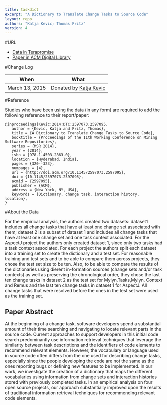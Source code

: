 ```yaml
---
title: taskdict
excerpt: "A Dictionary to Translate Change Tasks to Source Code" 
layout: repo
authors: "Katja Kevic; Thomas Fritz"
version: 4
---
```



#URL

* [Data in Terapromise](https://terapromise.csc.ncsu.edu:8443/svn/repo/other/taskdict)
* [Paper in ACM Digital Library](http://dl.acm.org/citation.cfm?id=2597095)

#Change Log

When | What
---- | ----
March 13, 2015 | Donated by [Katja Kevic](/repo/people/data-donors/promise4.html)


#Reference

Studies who have been using the data (in any form) are required to add the following reference to their report/paper:

```
@inproceedings{Kevic:2014:DTC:2597073.2597095,
   author = {Kevic, Katja and Fritz, Thomas},
   title = {A Dictionary to Translate Change Tasks to Source Code},
   booktitle = {Proceedings of the 11th Working Conference on Mining Software Repositories},
   series = {MSR 2014},
   year = {2014},
   isbn = {978-1-4503-2863-0},
   location = {Hyderabad, India},
   pages = {320--323},
   numpages = {4},
   url = {http://doi.acm.org/10.1145/2597073.2597095},
   doi = {10.1145/2597073.2597095},
   acmid = {2597095},
   publisher = {ACM},
   address = {New York, NY, USA},
   keywords = {Dictionary, change task, interaction history, location},
}
```

#About the Data

For the empirical analysis, the authors created two datasets: dataset1 includes all change tasks 
that have at least one change set associated with them; dataset 2 is a subset of dataset 1 and 
includes all change tasks that have at least one change set and one task context associated. For 
the AspectJ project the authors only created dataset 1, since only two tasks had a task context 
associated. For each project the authors split each dataset into a training set to create the 
dictionary and a test set. For reasonable training and test sets and to be able to compare them 
across projects, they chose the test set size to be ten. Also, to be able to compare the results 
of the dictionaries using dierent in-formation sources (change sets and/or task contexts) as well 
as preserving the chronological order, they chose the last ten change tasks in dataset 2 as the 
test set for Mylyn.Tasks,Mylyn. Context and Remus and the last ten change tasks in dataset 1 for 
AspectJ. All change tasks that were resolved before the ones in the test set were used as the 
training set.

## Paper Abstract

At the beginning of a change task, software developers spend a substantial amount of their time 
searching and navigating to locate relevant parts in the source code. Current approaches to 
support developers in this initial code search predominantly use information retrieval techniques 
that leverage the similarity between task descriptions and the identifiers of code elements to 
recommend relevant elements. However, the vocabulary or language used in source code often 
differs from the one used for describing change tasks, especially since the people developing the 
code are not the same as the ones reporting bugs or defining new features to be implemented. In 
our work, we investigate the creation of a dictionary that maps the different vocabularies using 
information from change sets and interaction histories stored with previously completed tasks. 
In an empirical analysis on four open source projects, our approach substantially improved upon 
the results of traditional information retrieval techniques for recommending relevant code 
elements.
